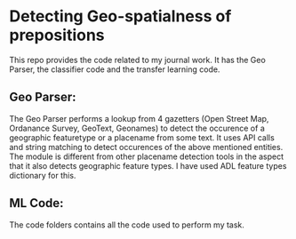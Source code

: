 # Detecting Geo-spatialness of prepositions
This repo provides the code related to my journal work. It has the Geo Parser, the classifier code and the transfer learning code. 

## Geo Parser:
The Geo Parser performs a lookup from 4 gazetters (Open Street Map, Ordanance Survey, GeoText, Geonames) to detect the occurence of a geographic featuretype or a placename from some text. It uses API calls and string matching to detect occurences of the above mentioned entities. The module is different from other placename detection tools in the aspect that it also detects geographic feature types. I have used ADL feature types dictionary for this. 

## ML Code:
The code folders contains all the code used to perform my task. 
